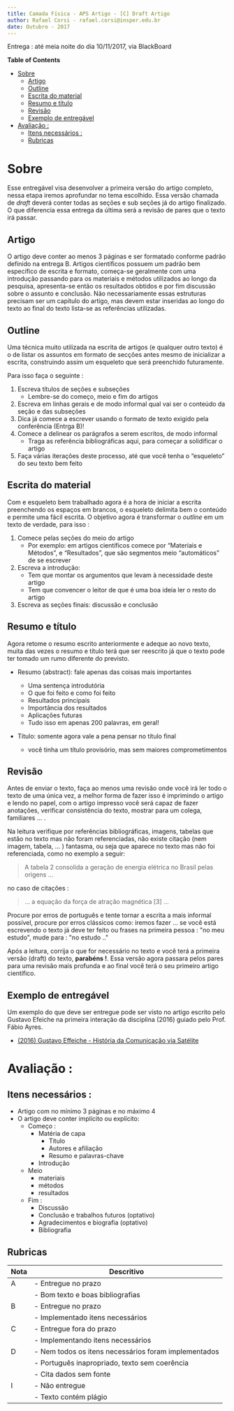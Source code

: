 ```yaml
---
title: Camada Física - APS Artigo - [C] Draft Artigo
author: Rafael Corsi - rafael.corsi@insper.edu.br
date: Outubro - 2017
---
```


Entrega : até meia noite do dia 10/11/2017, via BlackBoard

<!-- markdown-toc start - Don't edit this section. Run M-x markdown-toc-refresh-toc -->
**Table of Contents**

- [Sobre](#sobre)
    - [Artigo](#artigo)
    - [Outline](#outline)
    - [Escrita do material](#escrita-do-material)
    - [Resumo e título](#resumo-e-título)
    - [Revisão](#revisão)
    - [Exemplo de entregável](#exemplo-de-entregável)
- [Avaliação :](#avaliação-)
    - [Itens necessários :](#itens-necessários-)
    - [Rubricas](#rubricas)
<!-- markdown-toc end -->


# Sobre

Esse entregável visa desenvolver a primeira versão do artigo completo, nessa etapa iremos aprofundar no tema escolhido. Essa versão chamada de *draft* deverá conter todas as seções e sub seções já do artigo finalizado. O que diferencia essa entrega da última será a revisão de pares que o texto irá passar.

## Artigo

O artigo deve conter ao menos 3 páginas e ser formatado conforme padrão definido na entrega B. Artigos científicos possuem um padrão bem específico de escrita e formato, começa-se geralmente com uma introdução passando para os materiais e métodos utilizados ao longo da pesquisa, apresenta-se então os resultados obtidos e por fim discussão sobre o assunto e conclusão. Não necessariamente essas estruturas precisam ser um capítulo do artigo, mas devem estar inseridas ao longo do texto ao final do texto lista-se as referências utilizadas.

## Outline

Uma técnica muito utilizada na escrita de artigos (e qualquer outro texto) é o de listar os assuntos em formato de secções antes mesmo de inicializar a escrita, construindo assim um esqueleto que será preenchido futuramente. 

Para isso faça o seguinte :

1. Escreva títulos de seções e subseções
    - Lembre-se do começo, meio e fim do artigos
1. Escreva em linhas gerais e de modo informal qual vai ser o conteúdo da seção e das subseções
1. Dica já comece a escrever usando o formato de texto exigido pela conferência (Entrga B)! 
1. Comece a delinear os parágrafos a serem escritos, de modo informal
     - Traga as referência bibliográficas aqui, para começar a solidificar o artigo
1. Faça várias iterações deste processo, até que você tenha o “esqueleto” do seu texto bem feito

## Escrita do material 

Com e esqueleto bem trabalhado agora é a hora de iniciar a escrita preenchendo os espaços em brancos, o esqueleto delimita bem o conteúdo e permite uma fácil escrita. O objetivo agora é transformar o *outline* em um texto de verdade, para isso :

1. Comece pelas seções do meio do artigo
    - Por exemplo: em artigos científicos comece por “Materiais e Métodos”, e “Resultados”, que são segmentos meio “automáticos” de se escrever
2. Escreva a introdução:
    - Tem que montar os argumentos que levam à necessidade deste artigo
    - Tem que convencer o leitor de que é uma boa ideia ler o resto do artigo
1. Escreva as seções finais: discussão e conclusão

## Resumo e título

Agora retome o resumo escrito anteriormente e adeque ao novo texto, muita das vezes o resumo e título terá que ser reescrito já que o texto pode ter tomado um rumo diferente do previsto.

- Resumo (abstract): fale apenas das coisas mais importantes
     - Uma sentença introdutória
     - O que foi feito e como foi feito
     - Resultados principais
     - Importância dos resultados
     - Aplicações futuras
     - Tudo isso em apenas 200 palavras, em geral!

- Título: somente agora vale a pena pensar no título final
     - você tinha um título provisório, mas sem maiores comprometimentos
     
## Revisão

Antes de enviar o texto, faça ao menos uma revisão onde você irá ler todo o texto de uma única vez, a melhor forma de fazer isso é imprimindo o artigo e lendo no papel, com o artigo impresso você será capaz de fazer anotações, verificar consistência do texto, mostrar para um colega, familiares ... . 

Na leitura verifique por referências bibliográficas, imagens, tabelas que estão no texto mas não foram referenciadas, não existe citação (nem imagem, tabela, ... ) fantasma, ou seja que aparece no texto mas não foi referenciada, como no exemplo a seguir:

> A tabela 2 consolida a geração de energia elétrica no Brasil pelas origens ...

no caso de citações :

> ... a equação da força de atração magnética [3] ...

Procure por erros de português e tente tornar a escrita a mais informal possível, procure por erros clássicos como: iremos fazer ... se você está escrevendo o texto já deve ter feito ou frases na primeira pessoa : "no meu estudo", mude para : "no estudo .."   

Após a leitura, corrija o que for necessário no texto e você terá a primeira versão (draft) do texto, **parabéns !**. Essa versão agora passara pelos pares para uma revisão mais profunda e ao final você terá o seu primeiro artigo científico.
 
## Exemplo de entregável 

Um exemplo do que deve ser entregue pode ser visto no artigo escrito pelo Gustavo Efeiche na primeira interação da disciplina (2016) guiado pelo Prof. Fábio Ayres.

- [(2016) Gustavo Effeiche - História da Comunicação via Satélite ]()
    
# Avaliação :

## Itens necessários :

- Artigo com no mínimo 3 páginas e no máximo 4
- O artigo deve conter implícito ou explícito:
    - Começo :
        - Matéria de capa
             - Título
             - Autores e afiliação
             - Resumo e palavras-chave
        - Introdução
    - Meio
        - materiais
        - métodos 
        - resultados
    - Fim : 
        - Discussão
        - Conclusão e trabalhos futuros (optativo)
        - Agradecimentos e biografia (optativo)
        - Bibliografia

## Rubricas

| Nota | Descritivo                                           |
|------|------------------------------------------------------|
| A    | - Entregue no prazo                                  |
|      | - Bom texto e boas bibliografias                     |
| B    | - Entregue no prazo                                  |
|      | - Implementado itens necessários                     |
| C    | - Entregue fora do prazo                             |
|      | - Implementando itens necessários                    |
| D    | - Nem todos os itens necessários foram implementados |
|      | - Português inapropriado, texto sem coerência        |
|      | - Cita dados sem fonte                               |
| I    | - Não entregue                                       |
|      | - Texto contém plágio                                |

